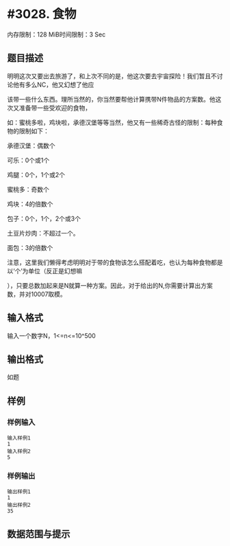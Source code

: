 # #3028. 食物

内存限制：128 MiB时间限制：3 Sec

## 题目描述

明明这次又要出去旅游了，和上次不同的是，他这次要去宇宙探险！我们暂且不讨论他有多么NC，他又幻想了他应

该带一些什么东西。理所当然的，你当然要帮他计算携带N件物品的方案数。他这次又准备带一些受欢迎的食物，

如：蜜桃多啦，鸡块啦，承德汉堡等等当然，他又有一些稀奇古怪的限制：每种食物的限制如下：

承德汉堡：偶数个

可乐：0个或1个

鸡腿：0个，1个或2个

蜜桃多：奇数个

鸡块：4的倍数个

包子：0个，1个，2个或3个

土豆片炒肉：不超过一个。

面包：3的倍数个

注意，这里我们懒得考虑明明对于带的食物该怎么搭配着吃，也认为每种食物都是以&lsquo;个&rsquo;为单位（反正是幻想嘛

），只要总数加起来是N就算一种方案。因此，对于给出的N,你需要计算出方案数，并对10007取模。

## 输入格式

输入一个数字N，1<=n<=10^500

## 输出格式

如题 

## 样例

### 样例输入

    
    输入样例1
    1
    输入样例2
    5
    

### 样例输出

    
    输出样例1
    1
    输出样例2
    35
    

## 数据范围与提示
